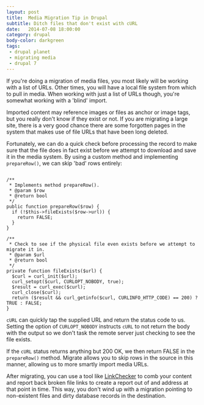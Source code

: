 ```yaml
---
layout: post
title:  Media Migration Tip in Drupal
subtitle: Ditch files that don't exist with cURL
date:   2014-07-08 18:00:00
category: drupal
body-color: darkgreen
tags:
 - drupal planet
 - migrating media
 - drupal 7
---
```


If you're doing a migration of media files, you most likely will be working with a list of URLs. Other times, you will have a local file system from which to pull in media. When working with just a list of 
URLs though, you're somewhat working with a 'blind' import.

Imported content may reference images or files as anchor or image tags, but you really don't know if they exist or not. If you are migrating a large site, there is a very good chance there are some forgotten pages 
in the system that makes use of file URLs that have been long deleted.

Fortunately, we can do a quick check before processing the record to make sure that the file does in fact exist before we attempt to download and save it in the media system. By using a custom method and implementing 
<code>prepareRow()</code>, we can skip 'bad' rows entirely:

<pre class="language-php line-numbers offset-1"><code class="language-php">
/**
 * Implements method prepareRow().
 * @param $row
 * @return bool
 */
public function prepareRow($row) {
  if (!$this->fileExists($row->url)) {
    return FALSE;
  }
}
  
/**
 * Check to see if the physical file even exists before we attempt to migrate it in.
 * @param $url
 * @return bool
 */
private function fileExists($url) {
  $curl = curl_init($url);
  curl_setopt($curl, CURLOPT_NOBODY, true);
  $result = curl_exec($curl);
  curl_close($curl);
  return ($result && curl_getinfo($curl, CURLINFO_HTTP_CODE) == 200) ? TRUE : FALSE;
}
</code></pre>

<code>cURL</code> can quickly tap the supplied URL and return the status code to us. Setting the option of <code>CURLOPT_NOBODY</code> instructs <code>cURL</code> to not return the body with the output so 
we don't task the remote server just checking to see the file exists.

If the <code>cURL</code> status returns anything but 200 OK, we then return FALSE in the <code>prepareRow()</code> method. Migrate allows you to skip rows in the source in this manner, allowing us to more 
smartly import media URLs.

After migrating, you can use a tool like [LinkChecker](https://www.drupal.org/project/linkchecker) to comb your content and report back broken file links to create a report out of and address at that point in time. This way, you don't 
wind up with a migration pointing to non-existent files and dirty database records in the destination.